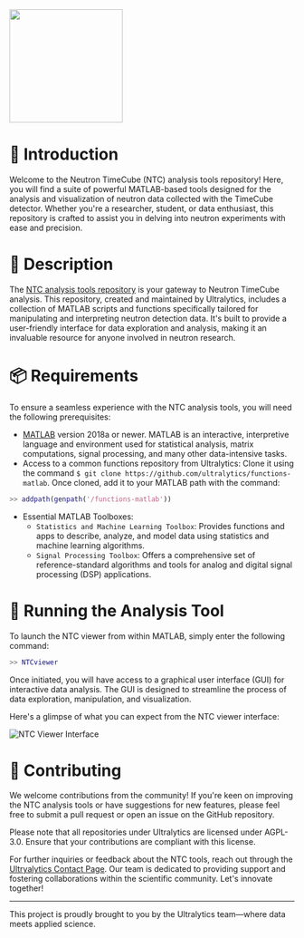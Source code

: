 <img src="https://storage.googleapis.com/ultralytics/UltralyticsLogoName1000×676.png" width="200">  

# 🌟 Introduction

Welcome to the Neutron TimeCube (NTC) analysis tools repository! Here, you will find a suite of powerful MATLAB-based tools designed for the analysis and visualization of neutron data collected with the TimeCube detector. Whether you're a researcher, student, or data enthusiast, this repository is crafted to assist you in delving into neutron experiments with ease and precision.

# 📜 Description

The [NTC analysis tools repository](https://github.com/ultralytics/ntc) is your gateway to Neutron TimeCube analysis. This repository, created and maintained by Ultralytics, includes a collection of MATLAB scripts and functions specifically tailored for manipulating and interpreting neutron detection data. It's built to provide a user-friendly interface for data exploration and analysis, making it an invaluable resource for anyone involved in neutron research. 

# 📦 Requirements

To ensure a seamless experience with the NTC analysis tools, you will need the following prerequisites:

- [MATLAB](https://www.mathworks.com/products/matlab.html) version 2018a or newer. MATLAB is an interactive, interpretive language and environment used for statistical analysis, matrix computations, signal processing, and many other data-intensive tasks.
- Access to a common functions repository from Ultralytics: Clone it using the command `$ git clone https://github.com/ultralytics/functions-matlab`. Once cloned, add it to your MATLAB path with the command: 
```matlab
>> addpath(genpath('/functions-matlab'))
```
- Essential MATLAB Toolboxes:
    - `Statistics and Machine Learning Toolbox`: Provides functions and apps to describe, analyze, and model data using statistics and machine learning algorithms.
    - `Signal Processing Toolbox`: Offers a comprehensive set of reference-standard algorithms and tools for analog and digital signal processing (DSP) applications.

# 🚀 Running the Analysis Tool

To launch the NTC viewer from within MATLAB, simply enter the following command:

```matlab
>> NTCviewer
```

Once initiated, you will have access to a graphical user interface (GUI) for interactive data analysis. The GUI is designed to streamline the process of data exploration, manipulation, and visualization.

Here's a glimpse of what you can expect from the NTC viewer interface:

![NTC Viewer Interface](https://github.com/University-of-Hawaii-Physics/mtc/blob/master/Analysis/Ultralytics/mtcview.png "NTC Viewer Interface")

# 🤝 Contributing

We welcome contributions from the community! If you're keen on improving the NTC analysis tools or have suggestions for new features, please feel free to submit a pull request or open an issue on the GitHub repository. 

Please note that all repositories under Ultralytics are licensed under AGPL-3.0. Ensure that your contributions are compliant with this license.

For further inquiries or feedback about the NTC tools, reach out through the [Ultryalytics Contact Page](http://www.ultralytics.com/contact). Our team is dedicated to providing support and fostering collaborations within the scientific community. Let's innovate together!

---

This project is proudly brought to you by the Ultralytics team—where data meets applied science.
